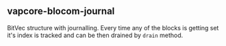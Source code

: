 ## vapcore-blocom-journal

BitVec structure with journalling.  Every time any of the blocks is getting set it's index is tracked and can be then drained by `drain` method.
